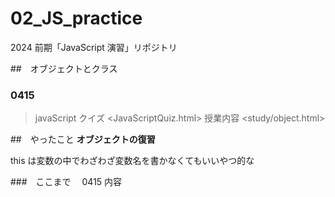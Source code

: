 # 02_JS_practice

2024 前期「JavaScript 演習」リポジトリ

##　オブジェクトとクラス

### 0415

> javaScript クイズ
> <JavaScriptQuiz.html>
> 授業内容
> <study/object.html>

##　やったこと
**オブジェクトの復習**

this は変数の中でわざわざ変数名を書かなくてもいいやつ的な

###　ここまで　 0415 内容
